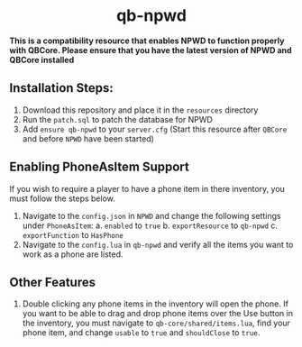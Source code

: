 <h1 align="center">qb-npwd</h1>


**This is a compatibility resource that enables NPWD to function properly with QBCore. Please ensure that you have the latest version
of NPWD and QBCore installed**

## Installation Steps:
1. Download this repository and place it in the `resources` directory
2. Run the `patch.sql` to patch the database for NPWD
3. Add `ensure qb-npwd` to your `server.cfg` (Start this resource after `QBCore` and before `NPWD` have been started)

## Enabling PhoneAsItem Support
If you wish to require a player to have a phone item in there inventory, you must follow the steps below.

1. Navigate to the `config.json` in `NPWD` and change the following settings under `PhoneAsItem`:
	a. `enabled` to `true`
	b. `exportResource` to `qb-npwd`
	c. `exportFunction` to `HasPhone`
2. Navigate to the `config.lua` in `qb-npwd` and verify all the items you want to work as a phone are listed.

## Other Features
1. Double clicking any phone items in the inventory will open the phone. If you want to be able to drag and drop phone items over the Use button in the inventory, you must navigate to `qb-core/shared/items.lua`, find your phone item, and change `usable` to `true` and `shouldClose` to `true`.
